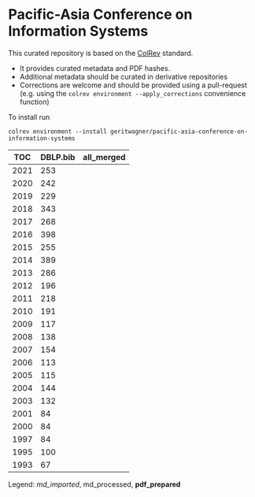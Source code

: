 # Pacific-Asia Conference on Information Systems

This curated repository is based on the [ColRev](https://github.com/geritwagner/colrev_core) standard.

- It provides curated metadata and PDF hashes.
- Additional metadata should be curated in derivative repositories
- Corrections are welcome and should be provided using a pull-request (e.g. using the `colrev environment --apply_corrections` convenience function)

To install run

```
colrev environment --install geritwagner/pacific-asia-conference-on-information-systems
```

<!-- TABLE_SUMMARY -->

|TOC           |DBLP.bib        |all_merged      |
|--------------|----------------|----------------|
|2021          |             253|                |
|2020          |             242|                |
|2019          |             229|                |
|2018          |             343|                |
|2017          |             268|                |
|2016          |             398|                |
|2015          |             255|                |
|2014          |             389|                |
|2013          |             286|                |
|2012          |             196|                |
|2011          |             218|                |
|2010          |             191|                |
|2009          |             117|                |
|2008          |             138|                |
|2007          |             154|                |
|2006          |             113|                |
|2005          |             115|                |
|2004          |             144|                |
|2003          |             132|                |
|2001          |              84|                |
|2000          |              84|                |
|1997          |              84|                |
|1995          |             100|                |
|1993          |              67|                |

Legend: *md_imported*, md_processed, **pdf_prepared**
